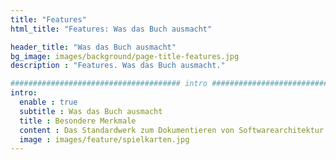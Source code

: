 ```yaml
---
title: "Features"
html_title: "Features: Was das Buch ausmacht"

header_title: "Was das Buch ausmacht"
bg_image: images/background/page-title-features.jpg
description : "Features. Was das Buch ausmacht."

###################################### intro ####################################
intro:
  enable : true
  subtitle : Was das Buch ausmacht
  title : Besondere Merkmale
  content : Das Standardwerk zum Dokumentieren von Softwarearchitektur erlebt seine dritte Auflage. Was steckt hinter dem Erfolg? Hier findet Ihr einige Merkmale des Buches versammelt. 
  image : images/feature/spielkarten.jpg
---
```

